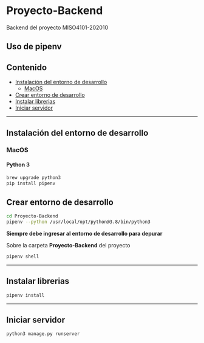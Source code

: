 # Proyecto-Backend
Backend del proyecto MISO4101-202010


## Uso de pipenv

## Contenido

- [Instalación del entorno de desarrollo](#instalación-del-entorno-de-desarrollo)
  - [MacOS](#mac-os)
- [Crear entorno de desarrollo](#crear-entorno-de-desarrollo)
- [Instalar librerias](#instalar-librerias)
- [Iniciar servidor](#iniciar-servidor)

***


## Instalación del entorno de desarrollo

### MacOS
#### Python 3

```sh
brew upgrade python3
pip install pipenv
```

## Crear entorno de desarrollo

```sh
cd Proyecto-Backend
pipenv --python /usr/local/opt/python@3.8/bin/python3
```

**Siempre debe ingresar al entorno de desarrollo para depurar**

Sobre la carpeta **Proyecto-Backend** del proyecto

```sh
pipenv shell
```
***
## Instalar librerias

```sh
pipenv install
```

***

## Iniciar servidor

```sh
python3 manage.py runserver
```

